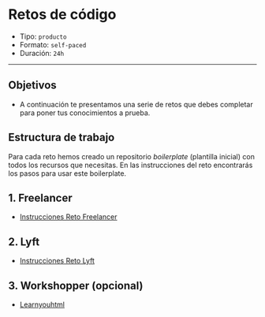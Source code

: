 # Retos de código

- Tipo: `producto`
- Formato: `self-paced`
- Duración: `24h`

***

## Objetivos

- A continuación te presentamos una serie de retos que debes completar para
  poner tus conocimientos a prueba.

## Estructura de trabajo

Para cada reto hemos creado un repositorio _boilerplate_ (plantilla inicial)
con todos los recursos que necesitas. En las instrucciones del reto encontrarás
los pasos para usar este boilerplate.

## 1. Freelancer

- [Instrucciones Reto Freelancer](https://github.com/Laboratoria-learning/freelancer)

## 2. Lyft

- [Instrucciones Reto Lyft](https://github.com/Laboratoria-learning/lyft)

## 3. Workshopper (opcional)

- [Learnyouhtml](https://github.com/denysdovhan/learnyouhtml)
